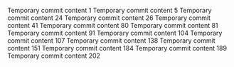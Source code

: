 Temporary commit content 1
Temporary commit content 5
Temporary commit content 24
Temporary commit content 26
Temporary commit content 41
Temporary commit content 80
Temporary commit content 81
Temporary commit content 91
Temporary commit content 104
Temporary commit content 107
Temporary commit content 138
Temporary commit content 151
Temporary commit content 184
Temporary commit content 189
Temporary commit content 202
